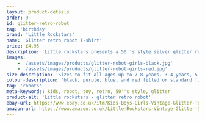 ```yaml
---
layout: product-details
order: 9
id: glitter-retro-robot
tag: 'birthday'
brand: 'Little Rockstars'
name: 'Glitter retro robot T-shirt'
price: £4.95
description: 'Little rockstars presents a 50''s style silver glitter retro robot t-shirt for boys and girls, available in either fitted or standard sizes.'
images: 
    - '/assets/images/products/glitter-robot-girls-black.jpg'
    - '/assets/images/products/glitter-robot-girls-red.jpg'
size-description: 'Sizes to fit all ages up to 7-8 years. 3-4 years, 5-6 years and 7-8 years.'
colour-description: 'black, purple, blue, and red fitted or standard fit t-shirt and with glitter robot.'
tag: 'robots'
meta-keywords: kids, robot, toy, retro, 50''s style, glitter
product-alt: 'Little rockstars - glitter retro robot'
ebay-url: https://www.ebay.co.uk/itm/Kids-Boys-Girls-Vintage-Glitter-Toy-Retro-Robot-Fun-Sci-Fi-Science-Fair-T-Shirt/312744956111?hash=item48d10d50cf:m:m-xczdpGd2xPZY_Q6KLx1Og&var=611470120980
amazon-url: https://www.amazon.co.uk/Little-Rockstars-Vintage-Glitter-Science/dp/B0892TDDS6/ref=sr_1_2?dchild=1&keywords=robot+t-shirt&m=A1J0V53ZQGJHT4&qid=1591133387&s=merchant-items&sr=1-2
---
```


